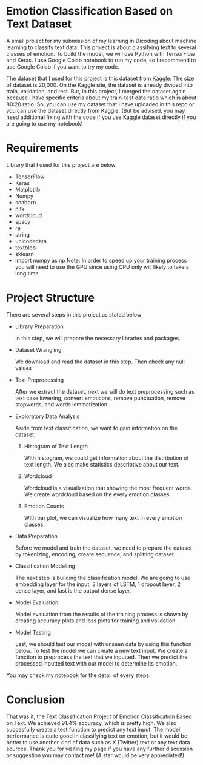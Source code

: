 # Emotion Classification Based on Text Dataset
A small project for my submission of my learning in Dicoding about machine learning to classify text data. This project is about classifying text to several classes of emotion. To build the model, we will use Python with TensorFlow and Keras. I use Google Colab notebook to run my code, so I recommend to use Google Colab if you want to try my code.

The dataset that I used for this project is [this dataset](https://www.kaggle.com/datasets/praveengovi/emotions-dataset-for-nlp/data) from Kaggle. The size of dataset is 20,000. On the Kaggle site, the dataset is already divided into train, validation, and test. But, in this project, I merged the dataset again because I have specific criteria about my train-test data ratio which is about 80:20 ratio. So, you can use my dataset that I have uploaded in this repo or you can use the dataset directly from Kaggle. (But be advised, you may need additional fixing with the code if you use Kaggle dataset directly if you are going to use my notebook)

# Requirements
Library that I used for this project are below.
* TensorFlow
* Keras
* Matplotlib
* Numpy
* seaborn
* nltk
* wordcloud
* spacy
* re
* string
* unicodedata
* textblob
* sklearn
* import numpy as np
Note: In order to speed up your training process you will need to use the GPU since using CPU only will likely to take a long time.

# Project Structure
There are several steps in this project as stated below:
* Library Preparation
  
  In this step, we will prepare the necessary libraries and packages.
* Dataset Wrangling
  
  We download and read the dataset in this step. Then check any null values
* Text Preprocessing
  
  After we extract the dataset, next we will do text preprocessing such as text case lowering, convert emoticons, remove punctuation, remove stopwords, and words lemmatization.

* Exploratory Data Analysis

  Aside from text classification, we want to gain information on the dataset.
  
  1. Histogram of Text Length
     
     With histogram, we could get information about the distribution of text length. We also make statistics descriptive about our text.
     

  3. Wordcloud

     Wordcloud is a visualization that showing the most frequent words. We create wordcloud based on the every emotion classes.

  4. Emotion Counts
 
     With bar plot, we can visualize how many text in every emotion classes.
 

* Data Preparation

  Before we model and train the dataset, we need to prepare the dataset by tokenizing, encoding, create sequence, and splitting dataset.
* Classification Modelling
  
  The next step is building the classification model. We are going to use embedding layer for the input, 3 layers of LSTM, 1 dropout layer, 2 dense layer, and last is the output dense layer.
* Model Evaluation

  Model evaluation from the results of the training process is shown by creating accuracy plots and loss plots for training and validation.
* Model Testing

  Last, we should test our model with unseen data by using this function below. To test the model we can create a new text input. We create a function to preprocess the text that we inputted. Then we predict the processed inputted text with our model to determine its emotion. 

You may check my notebook for the detail of every steps.

# Conclusion
That was it, the Text Classification Project of Emotion Classification Based on Text. We achieved 91.4% accuracy, which is pretty high. We also succesfully create a test function to predict any text input. The model performance is quite good in classifying text on emotion, but it would be better to use another kind of data such as X (Twitter) text or any text data sources. Thank you for visiting my page if you have any further discussion or suggestion you may contact me! (A star would be very appreciated!)

